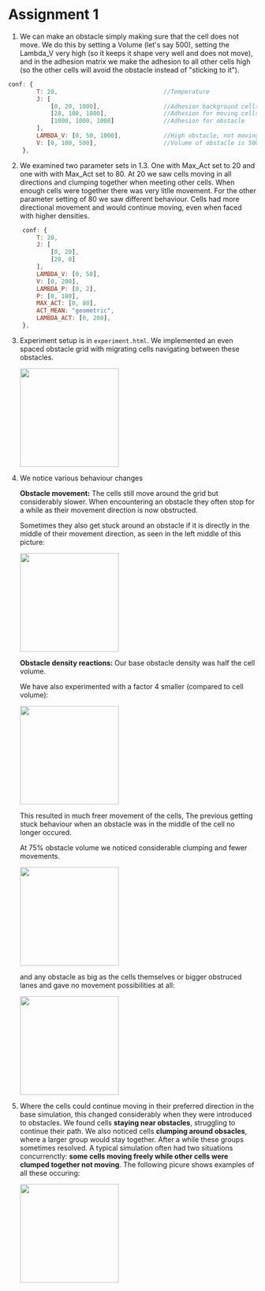 # Assignment 1 

1. We can make an obstacle simply making sure that the cell does not move. We do this by setting a Volume (let's say 500), setting the Lambda_V very high (so it keeps it shape very well and does not move), and in the adhesion matrix we make the adhesion to all other cells high (so the other cells will avoid the obstacle instead of "sticking to it").
```js
conf: {
        T: 20,                              //Temperature
        J: [
            [0, 20, 1000],                  //Adhesion background cells
            [20, 100, 1000],                //Adhesion for moving cells
            [1000, 1000, 1000]              //Adhesion for obstacle
        ],                                  
        LAMBDA_V: [0, 50, 1000],            //High obstacle, not moving
        V: [0, 100, 500],                   //Volume of obstacle is 500
    },
```

2. We examined two parameter sets in 1.3. One with Max_Act set to 20 and one with with Max_Act set to 80. At 20 we saw cells moving in all directions and clumping together when meeting other cells. When enough cells were together there was very litlle movement. For the other parameter setting of 80 we saw different behaviour. Cells had more directional movement and would continue moving, even when faced with higher densities.
```js
    conf: {
        T: 20,                              
        J: [
            [0, 20],                  
            [20, 0]                    
        ],                                  
        LAMBDA_V: [0, 50],   
        V: [0, 200],
        LAMBDA_P: [0, 2],
        P: [0, 180],
        MAX_ACT: [0, 80],
        ACT_MEAN: "geometric",
        LAMBDA_ACT: [0, 200],               
    },
```

3. Experiment setup is in `experiment.html`. We implemented an even spaced obstacle grid with migrating cells navigating between these obstacles.

   <img src="https://github.com/user-attachments/assets/da09e6b7-47d8-48d3-b834-b812de317a6b" width="200"/>
  
4. We notice various behaviour changes

   
   **Obstacle movement:** The cells still move around the grid but considerably slower. When encountering an obstacle they often stop for a while as their movement direction is now obstructed.

    Sometimes they also get stuck around an obstacle if it is directly in the middle of their movement direction, as seen in the left middle of this picture:
   
   <img src="https://github.com/user-attachments/assets/a8af7ff3-124d-44cc-b52a-7724e2169c05" width="200"/>
   
   **Obstacle density reactions:** Our base obstacle density was half the cell volume.

   We have also experimented with a factor 4 smaller (compared to cell volume):

   <img src="https://github.com/user-attachments/assets/2471f375-5b25-4ab4-b560-21aba9a5ad1b" width="200"/>

   This resulted in much freer movement of the cells, The previous getting stuck behaviour when an obstacle was in the middle of the cell no longer occured.

   At 75% obstacle volume we noticed considerable clumping and fewer movements.

   <img src="https://github.com/user-attachments/assets/883c404a-275a-4758-b784-939f10af49c5" width ="200"/>
   
   
   and any obstacle as big as the cells themselves or bigger obstruced lanes and gave no movement possibilities at all:

   <img src="https://github.com/user-attachments/assets/fab8b30f-e2e8-4bc1-9aa3-046f62763bff" width="200"/>
   
5. Where the cells could continue moving in their preferred direction in the base simulation, this changed considerably when they were introduced to obstacles. We found cells **staying near obstacles**, struggling to continue their path. We also noticed cells **clumping around obsacles**, where a larger group would stay together. After a while these groups sometimes resolved. A typical simulation often had two situations concurrenctly: **some cells moving freely while other cells were clumped together not moving**.
   The following picure shows examples of all these occuring:
   
   <img src="https://github.com/user-attachments/assets/9a4d4bb3-8aa8-4bce-a684-5e193a0c5d61" width="200"/>


